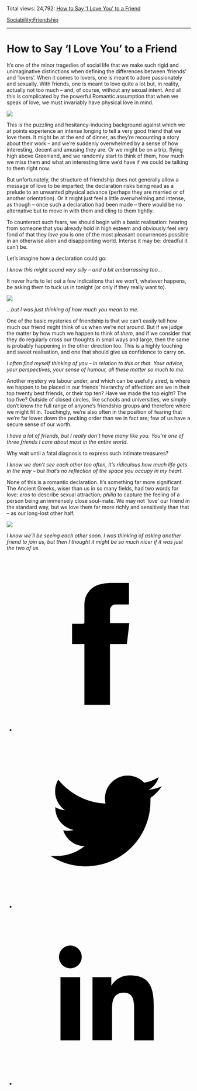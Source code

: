 Total views: 24,792: [How to Say 'I Love You' to a Friend](https://www.theschooloflife.com/thebookoflife/how-to-say-i-love-you-to-a-friend/)

[Sociability:](https://www.theschooloflife.com/thebookoflife/category/sociability/)[Friendship](https://www.theschooloflife.com/thebookoflife/category/sociability/friendship/)

* * *

# How to Say ‘I Love You’ to a Friend
<style>
						.alignnone {
  display: block;
  margin-left: auto;
  margin-right: auto;
  align: center:
}

.addtoany_share_save_container {
display:none;
}

.wp-block-image {
		display: block;
  margin-left: auto;
  margin-right: auto;
  width: 50%;
}

.aligncenter {
display: block;
  margin-left: auto;
  margin-right: auto;
  align: center:
}

@media only screen and (max-width: 500px) {
  .wp-block-image {
		display: block;
  margin-left: auto;
  margin-right: auto;
  width: 100%;
} }

h1 {max-width: 600px !important;
}
.s18-single-post .content-area .site-main article .post-cat-header-display + .old-wrapper p {
    font-size: 1.200em
}
						</style>

It’s one of the minor tragedies of social life that we make such rigid and unimaginative distinctions when defining the differences between ‘friends’ and ‘lovers’. When it comes to lovers, one is meant to adore passionately and sexually. With friends, one is meant to love quite a lot but, in reality, actually not too much – and, of course, without any sexual intent. And all this is complicated by the powerful Romantic assumption that when we speak of love, we must invariably have physical love in mind.

![](https://www.theschooloflife.com/thebookoflife/wp-content/uploads/2019/04/Love-Friends-1024x789.jpg)

This is the puzzling and hesitancy-inducing background against which we at points experience an intense longing to tell a very good friend that we love them. It might be at the end of dinner, as they’re recounting a story about their work – and we’re suddenly overwhelmed by a sense of how interesting, decent and amusing they are. Or we might be on a trip, flying high above Greenland, and we randomly start to think of them, how much we miss them and what an interesting time we’d have if we could be talking to them right now.

But unfortunately, the structure of friendship does not generally allow a message of love to be imparted; the declaration risks being read as a prelude to an unwanted physical advance (perhaps they are married or of another orientation). Or it might just feel a little overwhelming and intense, as though – once such a declaration had been made – there would be no alternative but to move in with them and cling to them tightly.

To counteract such fears, we should begin with a basic realisation: hearing from someone that you already hold in high esteem and obviously feel very fond of that they _love_ you is one of the most pleasant occurrences possible in an otherwise alien and disappointing world. Intense it may be: dreadful it can’t be.

Let’s imagine how a declaration could go:

_I know this might sound very silly – and a bit embarrassing too…_

It never hurts to let out a few indications that we won’t, whatever happens, be asking them to tuck us in tonight (or only if they really want to).

![](https://www.theschooloflife.com/thebookoflife/wp-content/uploads/2019/04/42568436704_a1a46a7d11_k-1024x768.jpg)

_…but I was just thinking of how much you mean to me._

One of the basic mysteries of friendship is that we can’t easily tell how much our friend might think of us when we’re not around. But if we judge the matter by how much we happen to think of _them_, and if we consider that they do regularly cross our thoughts in small ways and large, then the same is probably happening in the other direction too. This is a highly touching and sweet realisation, and one that should give us confidence to carry on.

_I often find myself thinking of you – in relation to this or that. Your advice, your perspectives, your sense of humour, all these matter so much to me._

Another mystery we labour under, and which can be usefully aired, is where we happen to be placed in our friends’ hierarchy of affection: are we in their top twenty best friends, or their top ten? Have we made the top eight? The top five? Outside of closed circles, like schools and universities, we simply don’t know the full range of anyone’s friendship groups and therefore where we might fit in. Touchingly, we’re also often in the position of fearing that we’re far lower down the pecking order than we in fact are; few of us have a secure sense of our worth.

_I have a lot of friends, but I really don’t have many like you. You’re one of three friends I care about most in the entire world._

Why wait until a fatal diagnosis to express such intimate treasures?

_I know we don’t see each other too often, it’s ridiculous how much life gets in the way – but that’s no reflection of the space you occupy in my heart._

None of this is a romantic declaration. It’s something far more significant. The Ancient Greeks, wiser than us in so many fields, had two words for love: _eros_ to describe sexual attraction; _philia_ to capture the feeling of a person being an immensely close soul-mate. We may not ‘love’ our friend in the standard way, but we love them far more richly and sensitively than that – as our long-lost other half.

![](https://www.theschooloflife.com/thebookoflife/wp-content/uploads/2019/04/1273786891_b5a5ed8347_b-1024x768.jpg)

_I know we’ll be seeing each other soon. I was thinking of asking another friend to join us, but then I thought it might be so much nicer if it was just the two of us._

<style>
    .iframe-class { display: block !important; }
</style>

- [<svg xmlns="http://www.w3.org/2000/svg" viewbox="0 0 26 26"><title>Facebook</title>
                    <g>
                        <path d="M8.38,10H9.92c.2,0,.29,0,.29-.28,0-.82,0-1.64,0-2.46a3.05,3.05,0,0,1,2.57-3.15A7.22,7.22,0,0,1,14,3.95c.86,0,1.71,0,2.57,0h.25v3.2h-2A.85.85,0,0,0,14,8c0,.62,0,1.24,0,1.91h2.87L16.51,13H14v9H10.21V13H8.38Z"></path>
                    </g>
                </svg>](http://www.facebook.com/sharer/sharer.php?u=https://www.theschooloflife.com/thebookoflife/how-to-say-i-love-you-to-a-friend/)
- [<svg xmlns="http://www.w3.org/2000/svg" viewbox="0 0 26 26"><title>Twitter</title>
                    <path d="M21.69,7.9a6.75,6.75,0,0,1-1.94.53,3.39,3.39,0,0,0,1.48-1.87,6.76,6.76,0,0,1-2.14.82,3.38,3.38,0,0,0-5.75,3.08,9.59,9.59,0,0,1-7-3.53,3.38,3.38,0,0,0,1,4.51A3.36,3.36,0,0,1,5.89,11v0A3.38,3.38,0,0,0,8.6,14.37a3.39,3.39,0,0,1-1.53.06,3.38,3.38,0,0,0,3.15,2.35A6.78,6.78,0,0,1,6,18.22a6.87,6.87,0,0,1-.81,0A9.6,9.6,0,0,0,20,10.08q0-.22,0-.44A6.86,6.86,0,0,0,21.69,7.9Z"></path>
                </svg>](http://twitter.com/share?url=https://www.theschooloflife.com/thebookoflife/how-to-say-i-love-you-to-a-friend/&text=&via=theschooloflife)
- [<svg xmlns="http://www.w3.org/2000/svg" viewbox="0 0 26 26"><title>LinkedIn</title>
<path class="cls-2" d="M6.67,10H9.58v9.36H6.67ZM8.13,5.32A1.69,1.69,0,1,1,6.44,7,1.69,1.69,0,0,1,8.13,5.32"></path><path class="cls-2" d="M11.41,10H14.2v1.28h0A3.06,3.06,0,0,1,17,9.75c2.95,0,3.49,1.94,3.49,4.46v5.14H17.57V14.79c0-1.09,0-2.48-1.51-2.48s-1.75,1.18-1.75,2.4v4.63H11.41Z"></path></svg>](https://www.linkedin.com/shareArticle?mini=true&url=https://www.theschooloflife.com/thebookoflife/how-to-say-i-love-you-to-a-friend/)
